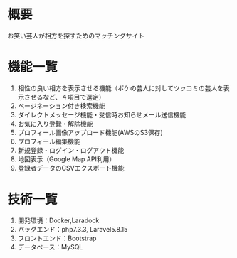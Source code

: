 <h1>概要</h1>
<p>お笑い芸人が相方を探すためのマッチングサイト</p>

<h1>機能一覧</h1>
<ol>
    <li>相性の良い相方を表示させる機能（ボケの芸人に対してツッコミの芸人を表示させるなど、４項目で選定）</li>
    <li>ページネーション付き検索機能</li>
    <li>ダイレクトメッセージ機能・受信時お知らせメール送信機能</li>
    <li>お気に入り登録・解除機能</li>
    <li>プロフィール画像アップロード機能(AWSのS3保存)</li>
    <li>プロフィール編集機能</li>
    <li>新規登録・ログイン・ログアウト機能</li>
    <li>地図表示（Google Map API利用）</li>    
    <li>登録者データのCSVエクスポート機能</li>
</ol>

<h1>技術一覧</h1>
<ol>
    <li>開発環境：Docker,Laradock</li>
    <li>バッグエンド：php7.3.3, Laravel5.8.15</li>
    <li>フロントエンド：Bootstrap</li>
    <li>データベース：MySQL</li>  
</ol>

